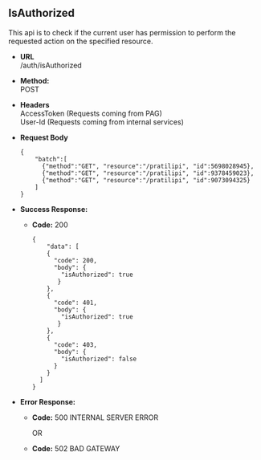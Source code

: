 **IsAuthorized**
----
  This api is to check if the current user has permission to perform the requested action on the specified resource.

* **URL**  
  /auth/isAuthorized

* **Method:**  
  POST

*  **Headers**  
  AccessToken (Requests coming from PAG)  
  User-Id (Requests coming from internal services)
    
*  **Request Body**
    ~~~
    {
	    "batch":[
          {"method":"GET", "resource":"/pratilipi", "id":5698028945},
          {"method":"GET", "resource":"/pratilipi", "id":9378459023},
          {"method":"GET", "resource":"/pratilipi", "id":9073094325}
	    ]
    }
    ~~~

* **Success Response:**
  * **Code:** 200 
    ~~~
    {
        "data": [
        {
          "code": 200,
          "body": {
            "isAuthorized": true
           }
        },
        {
          "code": 401,
          "body": {
            "isAuthorized": true
           }
        },
        {
          "code": 403,
          "body": {
            "isAuthorized": false
          }
        }
      ]
    }
    ~~~
    
* **Error Response:**
  * **Code:** 500 INTERNAL SERVER ERROR  

    OR

  * **Code:** 502 BAD GATEWAY  
